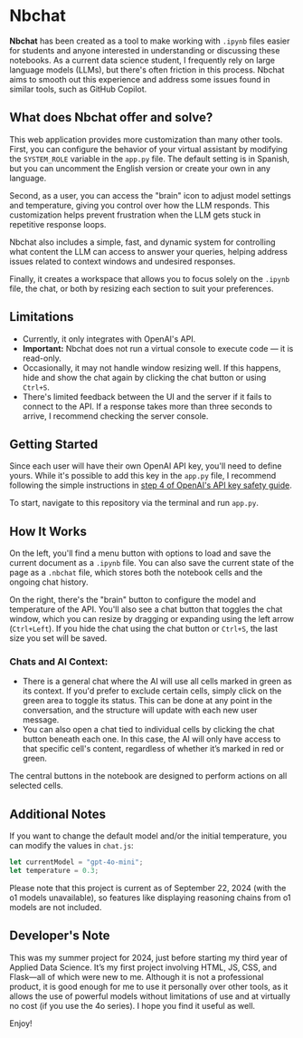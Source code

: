 # Nbchat

**Nbchat** has been created as a tool to make working with `.ipynb` files easier for students and anyone interested in understanding or discussing these notebooks. As a current data science student, I frequently rely on large language models (LLMs), but there's often friction in this process. Nbchat aims to smooth out this experience and address some issues found in similar tools, such as GitHub Copilot.

## What does Nbchat offer and solve?

This web application provides more customization than many other tools. First, you can configure the behavior of your virtual assistant by modifying the `SYSTEM_ROLE` variable in the `app.py` file. The default setting is in Spanish, but you can uncomment the English version or create your own in any language. 

Second, as a user, you can access the "brain" icon to adjust model settings and temperature, giving you control over how the LLM responds. This customization helps prevent frustration when the LLM gets stuck in repetitive response loops.

Nbchat also includes a simple, fast, and dynamic system for controlling what content the LLM can access to answer your queries, helping address issues related to context windows and undesired responses.

Finally, it creates a workspace that allows you to focus solely on the `.ipynb` file, the chat, or both by resizing each section to suit your preferences.

## Limitations

- Currently, it only integrates with OpenAI's API.  
- **Important:** Nbchat does not run a virtual console to execute code — it is read-only.  
- Occasionally, it may not handle window resizing well. If this happens, hide and show the chat again by clicking the chat button or using `Ctrl+S`.  
- There's limited feedback between the UI and the server if it fails to connect to the API. If a response takes more than three seconds to arrive, I recommend checking the server console.

## Getting Started

Since each user will have their own OpenAI API key, you'll need to define yours. While it's possible to add this key in the `app.py` file, I recommend following the simple instructions in [step 4 of OpenAI's API key safety guide](https://help.openai.com/en/articles/5112595-best-practices-for-api-key-safety#:~:text=key%20safety%20measure.-,4.%20Use%20Environment%20Variables%20in%20place%20of%20your%20API%20key,-An%20environment%20variable).

To start, navigate to this repository via the terminal and run `app.py`.

## How It Works

On the left, you'll find a menu button with options to load and save the current document as a `.ipynb` file. You can also save the current state of the page as a `.nbchat` file, which stores both the notebook cells and the ongoing chat history.

On the right, there's the "brain" button to configure the model and temperature of the API. You'll also see a chat button that toggles the chat window, which you can resize by dragging or expanding using the left arrow (`Ctrl+Left`). If you hide the chat using the chat button or `Ctrl+S`, the last size you set will be saved.

### Chats and AI Context:

- There is a general chat where the AI will use all cells marked in green as its context. If you'd prefer to exclude certain cells, simply click on the green area to toggle its status. This can be done at any point in the conversation, and the structure will update with each new user message.
- You can also open a chat tied to individual cells by clicking the chat button beneath each one. In this case, the AI will only have access to that specific cell's content, regardless of whether it’s marked in red or green.

The central buttons in the notebook are designed to perform actions on all selected cells.

## Additional Notes

If you want to change the default model and/or the initial temperature, you can modify the values in `chat.js`:

```javascript
let currentModel = "gpt-4o-mini";  
let temperature = 0.3;
```

Please note that this project is current as of September 22, 2024 (with the o1 models unavailable), so features like displaying reasoning chains from o1 models are not included.

## Developer's Note

This was my summer project for 2024, just before starting my third year of Applied Data Science. It’s my first project involving HTML, JS, CSS, and Flask—all of which were new to me. Although it is not a professional product, it is good enough for me to use it personally over other tools, as it allows the use of powerful models without limitations of use and at virtually no cost (if you use the 4o series). I hope you find it useful as well.

Enjoy!
